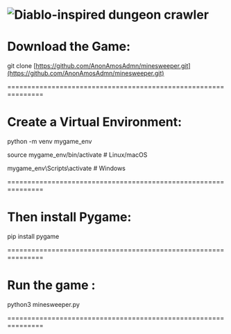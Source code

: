 ![Diablo-inspired dungeon crawler](https://preview.redd.it/diablo-inspired-dungeon-crawler-v0-axpkyo34xycf1.png?width=1080&crop=smart&auto=webp&s=2cd443983eb95209eb0fea96dade08912378d79b)
===============================================================

# Download the Game:

git clone [https://github.com/AnonAmosAdmn/minesweeper.git](https://github.com/AnonAmosAdmn/minesweeper.git)

===============================================================

# Create a Virtual Environment:

python -m venv mygame_env

source mygame_env/bin/activate  # Linux/macOS

mygame_env\Scripts\activate     # Windows

===============================================================

# Then install Pygame:

pip install pygame

===============================================================

# Run the game :

python3 minesweeper.py

===============================================================
